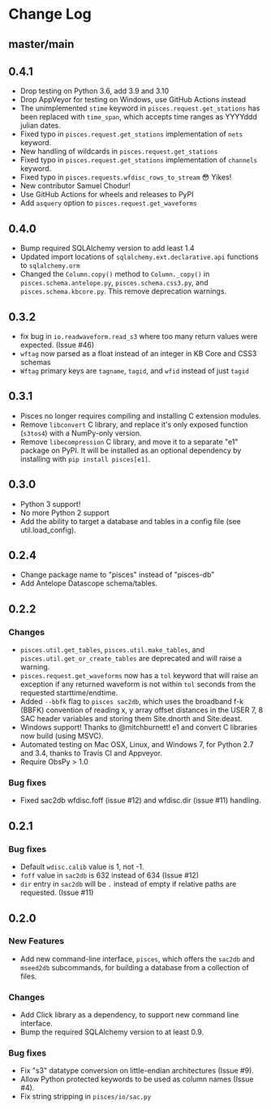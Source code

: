 # Change Log

## master/main


## 0.4.1

* Drop testing on Python 3.6, add 3.9 and 3.10
* Drop AppVeyor for testing on Windows, use GitHub Actions instead
* The unimplemented `stime` keyword in `pisces.request.get_stations` has been replaced
  with `time_span`, which accepts time ranges as YYYYddd julian dates.
* Fixed typo in `pisces.request.get_stations` implementation of `nets` keyword.
* New handling of wildcards in `pisces.request.get_stations`
* Fixed typo in `pisces.request.get_stations` implementation of `channels` keyword.
* Fixed typo in `pisces.requests.wfdisc_rows_to_stream` 😳 Yikes!
* New contributor Samuel Chodur!
* Use GitHub Actions for wheels and releases to PyPI
* Add `asquery` option to `pisces.request.get_waveforms`

## 0.4.0
* Bump required SQLAlchemy version to add least 1.4
* Updated import locations of `sqlalchemy.ext.declarative.api` functions to `sqlalchemy.orm`
* Changed the `Column.copy()` method to `Column._copy()` in `pisces.schema.antelope.py`, 
  `pisces.schema.css3.py`, and `pisces.schema.kbcore.py`.  This remove deprecation warnings.

## 0.3.2

* fix bug in `io.readwaveform.read_s3` where too many return values were expected. (Issue #46)
* `wftag` now parsed as a float instead of an integer in KB Core and CSS3 schemas
* `Wftag` primary keys are `tagname`, `tagid`, and `wfid` instead of just `tagid`

## 0.3.1

* Pisces no longer requires compiling and installing C extension modules.
* Remove `libconvert` C library, and replace it's only exposed function (`s3tos4`)
  with a NumPy-only version.
* Remove `libecompression` C library, and move it to a separate "e1" package on PyPI.
  It will be installed as an optional dependency by installing with `pip install pisces[e1]`.
## 0.3.0

* Python 3 support!
* No more Python 2 support
* Add the ability to target a database and tables in a config file (see util.load_config).

## 0.2.4

* Change package name to "pisces" instead of "pisces-db"
* Add Antelope Datascope schema/tables.

## 0.2.2

### Changes

* `pisces.util.get_tables`, `pisces.util.make_tables`, and
  `pisces.util.get_or_create_tables` are deprecated and will raise a warning.
* `pisces.request.get_waveforms` now has a `tol` keyword that will raise an
  exception if any returned waveform is not within `tol` seconds from the
  requested starttime/endtime.
* Added `--bbfk` flag to `pisces sac2db`, which uses the broadband f-k (BBFK)
  convention of reading x, y array offset distances in the USER 7, 8 SAC
  header variables and storing them Site.dnorth and Site.deast.
* Windows support!  Thanks to @mitchburnett!  e1 and convert C libraries now
  build (using MSVC).
* Automated testing on Mac OSX, Linux, and Windows 7, for Python 2.7 and 3.4,
  thanks to Travis CI and Appveyor.
* Require ObsPy > 1.0

### Bug fixes

* Fixed sac2db wfdisc.foff (issue #12) and wfdisc.dir (issue #11) handling.


## 0.2.1

### Bug fixes

* Default `wdisc.calib` value is 1, not -1.
* `foff` value in `sac2db` is 632 instead of 634 (Issue #12)
* `dir` entry in `sac2db` will be `.` instead of empty if relative paths are
   requested. (Issue #11)


## 0.2.0

### New Features

* Add new command-line interface, `pisces`, which offers the `sac2db` and
  `mseed2db` subcommands, for building a database from a collection of files.

### Changes

* Add Click library as a dependency, to support new command line interface.
* Bump the required SQLAlchemy version to at least 0.9.

### Bug fixes

* Fix "s3" datatype conversion on little-endian architectures (Issue #9).
* Allow Python protected keywords to be used as column names (Issue #4).
* Fix string stripping in `pisces/io/sac.py`
